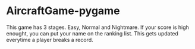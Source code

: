 # AircraftGame-pygame
This game has 3 stages. Easy, Normal and Nightmare. If your score is high enought, you can put your name on the ranking list. This gets updated everytime a player breaks a record.
